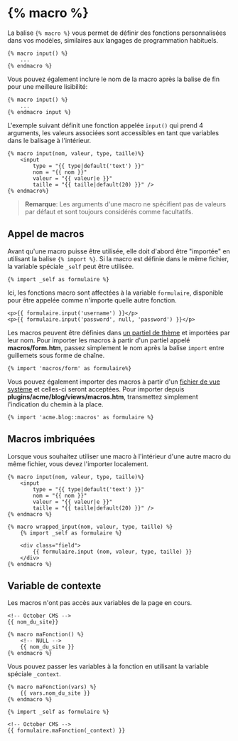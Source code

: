 # {% macro %}

La balise `{% macro %}` vous permet de définir des fonctions personnalisées dans vos modèles, similaires aux langages de programmation habituels.

    {% macro input() %}
        ...
    {% endmacro %}

Vous pouvez également inclure le nom de la macro après la balise de fin pour une meilleure lisibilité:

    {% macro input() %}
        ...
    {% endmacro input %}

L'exemple suivant définit une fonction appelée `input()` qui prend 4 arguments, les valeurs associées sont accessibles en tant que variables dans le balisage à l'intérieur.

    {% macro input(nom, valeur, type, taille)%}
        <input
            type = "{{ type|default('text') }}"
            nom = "{{ nom }}"
            valeur = "{{ valeur|e }}"
            taille = "{{ taille|default(20) }}" />
    {% endmacro%}

> **Remarque**: Les arguments d'une macro ne spécifient pas de valeurs par défaut et sont toujours considérés comme facultatifs.

<a name="calling-macros"> </a>

## Appel de macros

Avant qu'une macro puisse être utilisée, elle doit d'abord être "importée" en utilisant la balise `{% import %}`. Si la macro est définie dans le même fichier, la variable spéciale `_self` peut être utilisée.

    {% import _self as formulaire %}

Ici, les fonctions macro sont affectées à la variable `formulaire`, disponible pour être appelée comme n'importe quelle autre fonction.

    <p>{{ formulaire.input('username') }}</p>
    <p>{{ formulaire.input('password', null, 'password') }}</p>

Les macros peuvent être définies dans [un partiel de thème](../cms/partials) et importées par leur nom. Pour importer les macros à partir d'un partiel appelé **macros/form.htm**, passez simplement le nom après la balise `import` entre guillemets sous forme de chaîne.

    {% import 'macros/form' as formulaire%}

Vous pouvez également importer des macros à partir d'un [fichier de vue système](../services/response-view#views) et celles-ci seront acceptées. Pour importer depuis **plugins/acme/blog/views/macros.htm**, transmettez simplement l'indication du chemin à la place.

    {% import 'acme.blog::macros' as formulaire %}

<a name="nested-macros"> </a>

## Macros imbriquées

Lorsque vous souhaitez utiliser une macro à l'intérieur d'une autre macro du même fichier, vous devez l'importer localement.

    {% macro input(nom, valeur, type, taille)%}
        <input
            type = "{{ type|default('text') }}"
            nom = "{{ nom }}"
            valeur = "{{ valeur|e }}"
            taille = "{{ taille|default(20) }}" />
    {% endmacro %}

    {% macro wrapped_input(nom, valeur, type, taille) %}
        {% import _self as formulaire %}

        <div class="field">
            {{ formulaire.input (nom, valeur, type, taille) }}
        </div>
    {% endmacro %}

<a name="context-variable"> </a>

## Variable de contexte

Les macros n'ont pas accès aux variables de la page en cours.

    <!-- October CMS -->
    {{ nom_du_site}}

    {% macro maFonction() %}
        <!-- NULL -->
        {{ nom_du_site }}
    {% endmacro %}

Vous pouvez passer les variables à la fonction en utilisant la variable spéciale `_context`.

    {% macro maFonction(vars) %}
        {{ vars.nom_du_site }}
    {% endmacro %}

    {% import _self as formulaire %}

    <!-- October CMS -->
    {{ formulaire.maFonction(_context) }}
